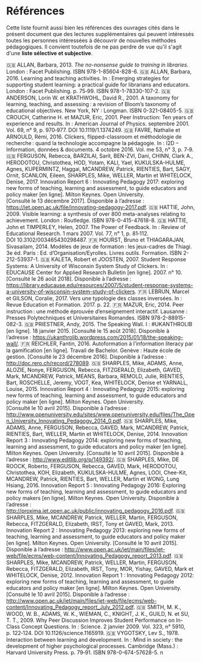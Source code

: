 # Références

Cette liste fournit aussi bien les références des ouvrages cités dans le présent document que des lectures supplémentaires qui peuvent intéressés toutes les personnes intéressées à découvrir de nouvelles méthodes pédagogiques. Il convient toutefois de ne pas perdre de vue qu'il s'agit d'une **liste sélective et subjective**.

:gb: ALLAN, Barbara, 2013. *The no-nonsense guide to training in libraries*. London : Facet Publishing. ISBN 978-1-85604-828-6. 
:gb: ALLAN, Barbara, 2016. Learning and teaching activities. In : Emerging strategies for supporting student learning: a practical guide for librarians and educators. London : Facet Publishing. p. 75‑99. ISBN 978-1-78330-107-2. 
:gb: ANDERSON, Lorin W. et KRATHWOHL, David R., 2001. A taxonomy for learning, teaching, and assessing : a revision of Bloom’s taxonomy of educational objectives. New York, NY : Longman. ISBN 0-321-08405-5. 
:gb: CROUCH, Catherine H. et MAZUR, Eric, 2001. Peer Instruction: Ten years of experience and results. In : American Journal of Physics. septembre 2001. Vol. 69, n° 9, p. 970‑977. DOI 10.1119/1.1374249. 
:gb: FAVRE, Nathalie et ARNOULD, Rémi, 2016. Clickers, flipped-classroom et méthodologie de recherche : quand la technologie accompagne la pédagogie. In : I2D – Information, données & documents. 4 octobre 2016. Vol. me 53, n° 3, p. 7‑9. 
:gb: FERGUSON, Rebecca, BARZILAI, Sarit, BEN-ZVI, Dani, CHINN, Clark A., HERODOTOU, Christothea, HOD, Yotam, KALI, Yael, KUKULSKA-HULME, Agnes, KUPERMINTZ, Haggai, MCANDREW, Patrick, RIENTIES, Bart, SAGY, Ornit, SCANLON, Eileen, SHARPLES, Mike, WELLER, Martin et WHITELOCK, Denise, 2017. Innovation Report 6 : Innovating Pedagogy 2017: exploring new forms of teaching, learning and assessment, to guide educators and policy maker [en ligne]. Milton Keynes. Open University. [Consulté le 13 décembre 2017]. Disponible à l’adresse : https://iet.open.ac.uk/file/innovating-pedagogy-2017.pdf. 
:gb: HATTIE, John, 2009. Visible learning: a synthesis of over 800 meta-analyses relating to achievement. London : Routledge. ISBN 978-0-415-47618-8. 
:gb: HATTIE, John et TIMPERLEY, Helen, 2007. The Power of Feedback. In : Review of Educational Research. 1 mars 2007. Vol. 77, n° 1, p. 81‑112. DOI 10.3102/003465430298487. 
:fr: HOURST, Bruno et THIAGARAJAN, Sivasailam, 2014. Modèles de jeux de formation : les jeux-cadres de Thiagi. 3e éd. Paris : Ed. d’Organisation/Eyrolles. Livres outils. Formation. ISBN 2-212-53937-1. 
:gb: KALETA, Robert et JOOSTEN, 2007. Student Response Systems: A University of Wisconsin System Study of Clickers. In : EDUCAUSE Center for Applied Research Bulletin [en ligne]. 2007. n° 10. [Consulté le 26 août 2018]. Disponible à l’adresse : https://library.educause.edu/resources/2007/5/student-response-systems-a-university-of-wisconsin-system-study-of-clickers. 
:fr: LEBRUN, Marcel et GILSON, Coralie, 2017. Vers une typologie des classes inversées. In : Revue Education et Formation. 2017. p. 22. 
:fr: MAZUR, Eric, 2014. Peer instruction : une méthode éprouvée d’enseignement interactif. Lausanne : Presses Polytechniques et Universitaires Romandes. ISBN 978-2-88915-082-3. 
:gb: PRIESTNER, Andy, 2015. The Speaking Wall. I : #UKANTHROLIB [en ligne]. 18 janvier 2015. [Consulté le 15 août 2018]. Disponible à l’adresse : https://ukanthrolib.wordpress.com/2015/01/18/the-speaking-wall/. 
:fr: REICHLER, Fantin, 2016. Autoformation à l’information literacy par la gamification [en ligne]. Travail de Bachelor. Genève : Haute école de gestion. [Consulté le 23 décembre 2016]. Disponible à l’adresse : http://doc.rero.ch/record/278089. 
:gb: SHARPLES, Mike, ADAMS, Anne, ALOZIE, Nonye, FERGUSON, Rebecca, FITZGERALD, Elizabeth, GAVED, Mark, MCANDREW, Patrick, MEANS, Barbara, REMOLD, Julie, RIENTIES, Bart, ROSCHELLE, Jeremy, VOGT, Kea, WHITELOCK, Denise et YARNALL, Louise, 2015. Innovation Report 4 : Innovating Pedagogy 2015: exploring new forms of teaching, learning and assessment, to guide educators and policy maker [en ligne]. Milton Keynes. Open University. [Consulté le 10 avril 2015]. Disponible à l’adresse : http://www.openuniversity.edu/sites/www.openuniversity.edu/files/The_Open_University_Innovating_Pedagogy_2014_0.pdf. 
:gb: SHARPLES, Mike, ADAMS, Anne, FERGUSON, Rebecca, GAVED, Mark, MCANDREW, Patrick, RIENTIES, Bart, WELLER, Martin et WHITELOCK, Denise, 2014. Innovation Report 3 : Innovating Pedagogy 2014: exploring new forms of teaching, learning and assessment, to guide educators and policy maker [en ligne]. Milton Keynes. Open University. [Consulté le 10 avril 2015]. Disponible à l’adresse : http://www.editlib.org/p/149392/. 
:gb: SHARPLES, Mike, DE ROOCK, Roberto, FERGUSON, Rebecca, GAVED, Mark, HERODOTOU, Christothea, KOH, Elizabeth, KUKULSKA-HULME, Agnes, LOOI, Chee-Kit, MCANDREW, Patrick, RIENTIES, Bart, WELLER, Martin et WONG, Lung Hsiang, 2016. Innovation Report 5 : Innovating Pedagogy 2016: Exploring new forms of teaching, learning and assessment, to guide educators and policy makers [en ligne]. Milton Keynes. Open University. Disponible à l’adresse : http://proxima.iet.open.ac.uk/public/innovating_pedagogy_2016.pdf. 
:gb: SHARPLES, Mike, MCANDREW, Patrick, WELLER, Martin, FERGUSON, Rebecca, FITZGERALD, Elizabeth, IRST, Tony et GAVED, Mark, 2013. Innovation Report 2 : Innovating Pedagogy 2013: exploring new forms of teaching, learning and assessment, to guide educators and policy maker [en ligne]. Milton Keynes. Open University. [Consulté le 10 avril 2015]. Disponible à l’adresse : http://www.open.ac.uk/iet/main/files/iet-web/file/ecms/web-content/Innovating_Pedagogy_report_2013.pdf. 
:gb: SHARPLES, Mike, MCANDREW, Patrick, WELLER, Martin, FERGUSON, Rebecca, FITZGERALD, Elizabeth, IRST, Tony, MOR, Yishay, GAVED, Mark et WHITELOCK, Denise, 2012. Innovation Report 1 : Innovating Pedagogy 2012: exploring new forms of teaching, learning and assessment, to guide educators and policy maker [en ligne]. Milton Keynes. Open University. [Consulté le 10 avril 2015]. Disponible à l’adresse : http://www.open.ac.uk/iet/main/files/iet-web/file/ecms/web-content/Innovating_Pedagogy_report_July_2012.pdf. 
:gb: SMITH, M. K., WOOD, W. B., ADAMS, W. K., WIEMAN, C., KNIGHT, J. K., GUILD, N. et SU, T. T., 2009. Why Peer Discussion Improves Student Performance on In-Class Concept Questions. In : Science. 2 janvier 2009. Vol. 323, n° 5910, p. 122‑124. DOI 10.1126/science.1165919. 
:gb: VYGOTSKY, Lev S., 1978. Interaction between learning and development. In : Mind in society : the development of higher psychological processes. Cambridge (Mass.) : Harvard University Press. p. 79‑91. ISBN 978-0-674-57628-5. 
n

